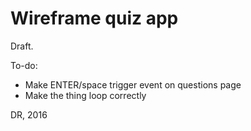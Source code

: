 # Wireframe quiz app

Draft.

To-do:
* Make ENTER/space trigger event on questions page
* Make the thing loop correctly

DR, 2016